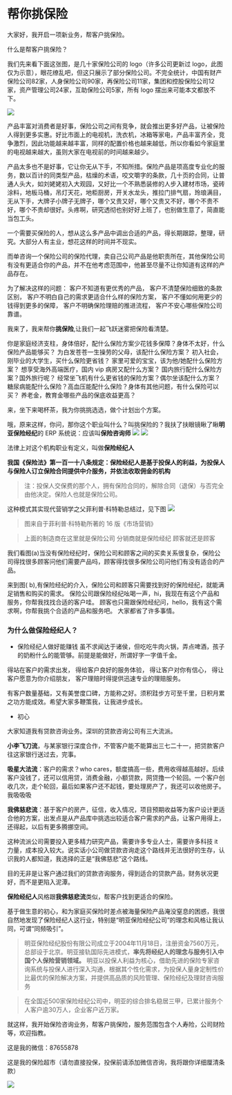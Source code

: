 # 帮你挑保险

大家好，我开启一项新业务，帮客户挑保险。

什么是帮客户挑保险？

我们先来看下面这张图，是几十家保险公司的 logo（许多公司更新过 logo，此图仅为示意），眼花缭乱吧，但这只展示了部分保险公司。不完全统计，中国有财产保险公司82家，人身保险公司90家，再保险公司11家，集团和控股保险公司12家，资产管理公司24家，互助保险公司5家，所有 logo 摆出来可能本文都放不下。


![](https://wx1.sinaimg.cn/mw1024/627dcbbdgy1gbpzpnnziej20s80jc1kx.jpg)

产品丰富对消费者是好事，保险公司之间有竞争，就会推出更多好产品，让被保险人得到更多实惠。好比市面上的电视机，洗衣机，冰箱等家电，产品丰富齐全，竞争激烈，因此功能越来越丰富，同样的配置价格也越来越低，所以你看如今家庭里的电视越来越大，虽则大家在电视前的时间越来越少。

产品太多也不是好事，它让你无从下手，不知所措。保险产品是项高度专业化的服务，数以百计的同类型产品，枯燥的术语，咬文嚼字的条款，几十页的合同，让普通人头大，如刘姥姥初入大观园，又好比一个不熟悉装修的人步入建材市场，瓷砖涂料，地板马桶，吊灯天花，地柜厨房，开关水龙头，推拉门排气扇，玲琅满目，无从下手，大牌子小牌子无牌子，哪个又贵又好，哪个又贵又不好，哪个不贵不好，哪个不贵却很好。头疼啊，研究透彻也别好好上班了，也别做生意了，简直能当包工头。

一个需要买保险的人，想从这么多产品中调出合适的产品，得长期跟踪，整理，研究。大部分人有主业，想花这样的时间并不现实。

而单咨询一个保险公司的保险代理，卖自己公司产品是他职责所在，其他保险公司有没有更适合你的产品，并不在他考虑范围中，他甚至尽量不让你知道有这样的产品存在。

为了解决这样的问题：
客户不知道有更优秀的产品，
客户不清楚保险细致的条款区别，
客户不明白自己的需求更适合什么样的保险方案，
客户不懂如何用更少的钱得到更多的保障，
客户不明确保险理赔的推进流程，
客户不安心哪些保险公司靠谱。

我来了，我来帮你**挑保险**,让我们一起飞跃迷雾把保险看清楚。

你是家庭经济支柱，身体倍好，配什么保险方案少花钱多保障？身体不太好，什么保险产品能够买？
为白发苍苍一生操劳的父母，该配什么保险方案？
初入社会，刚毕业的大学生，买什么保险更省钱？
家里可爱的宝宝，该为他/她配什么保险方案？
想享受海外高端医疗，国内 vip 病房又配什么方案？
国内旅行配什么保险方案？国外旅行呢？
经常坐飞机有什么更省钱的保险方案？偶尔坐该配什么方案？
糖尿病能配什么保险？高血压能配什么保险？身体有其他问题，有什么保险可以买？
养老金，教育金哪些产品的保底收益更高？

来，坐下来喝杯茶，我为你挑挑选选，做个计划出个方案。

哦，原来这样，你问，那你这个职业叫什么？叫挑保险的？我扶了扶眼镜瞅了瞅**明亚保险经纪**的 ERP 系统说：应该叫**保险咨询师**
![](https://wx3.sinaimg.cn/mw1024/627dcbbdgy1gbq05l1hp2j20sc042jx2.jpg)
![](https://wx3.sinaimg.cn/mw1024/627dcbbdgy1gbq0cjvn75j228s0ro0yq.jpg)

法律上对这个机构职业有定义，叫做**保险经纪人**

**我国《保险法》第一百一十八条规定：保险经纪人是基于投保人的利益，为投保人与保险人订立保险合同提供中介服务，并依法收取佣金的机构**

>注：投保人交保费的那个人，拥有保险合同的，解除合同（退保）与否完全由他决定。保险人也就是保险公司。


这种模式其实‎现代营销学之父菲利普·科特勒总结过，见下图
![](https://wx2.sinaimg.cn/mw1024/627dcbbdgy1gbq06z3vdnj20so0c2e5g.jpg)

>图来自于菲利普·科特勒所著的 16 版《市场营销》


>上面的制造商在这里就是保险公司
>分销商就是保险经纪
>顾客就还是顾客

我们看图(a)当没有保险经纪时，保险公司和顾客之间的买卖关系很复杂，保险公司得找很多顾客问他们需要产品吗，顾客得找很多保险公司问他们有没有适合的产品。

来到图( b),有保险经纪的介入，保险公司和顾客只需要找到好的保险经纪，就能满足销售和购买的需求。
保险公司跟保险经纪吆喝一声，hi，我现在有这个产品和服务，你帮我找找合适的客户哇。
顾客也只需跟保险经纪问，hello，我有这个需求啊，你帮我挑个合适的产品和服务吧。
大家都省了许多事情。


### 为什么做保险经纪人？

- 保险经纪人做好能赚钱
虽不求闻达于诸侯，但吃吃牛肉火锅，弄点啤酒，孩子的奶粉什么的能管够。前提是能做好，所谓好字一字值千金。

得站在客户的需求出发，
得给客户良好的服务体验，
得让客户对你有信心，
得让客户愿意为你介绍朋友，
客户理赔时得提供迅速专业的理赔服务。

有客户数量基础，又有美誉度口碑，方能称之好。须积跬步方可至千里，日积月累之功方能成效。希望大家多鞭策我，让我进步成长。

- 初心

大家知道我有贷款咨询业务。深圳的贷款咨询公司有三大流派。

**小李飞刀流**，与某家银行深度合作，不管客户能不能算出三七二十一，把贷款客户往这家银行送过去，完事。

**吸星大法流**：客户的需求？who cares，额度搞高一些，费用收得越高越好。后续客户没钱了，还可以信用贷，消费金融，小额贷款，网贷撸一个轮回。一个客户创收几次，走个轮回，最后如果客户还不起钱，要处理房产了，我还可以收他房子。我吸吸吸

**我佛慈悲流**：基于客户的房产，征信，收入情况，项目预期收益等为客户设计更适合他的方案，出发点是从产品库中挑选出较适合客户需求的产品，让客户用得上，还得起，以后有更多腾挪空间。

这种流派公司需要投入更多精力研究产品，需要许多专业人士，需要许多科技 it 力量，成本投入较大。说实话小公司做贷款咨询走这个路线并无法很好的生存，认识我的人都知道，我选择的正是“我佛慈悲”这个路线。

目的无非是让客户通过我们的贷款咨询服务，得到适合的贷款产品，财务状况更好，而不是更陷入泥潭。

**保险经纪人**风格跟**我佛慈悲流**类似，帮客户找到更适合的保险。

基于做生意的初心，和为家庭买保险时差点被海量保险产品淹没窒息的困惑，我很自然地发现了保险经纪人这行业，特别是“明亚保险经纪公司”的理念和风格让我认同，可谓“同频吸引”。

>明亚保险经纪股份有限公司成立于2004年11月18日，注册资金7560万元，总部设于北京。明亚接轨国际先进模式，**率先将经纪人的理念与服务引入中国个人保险营销领域。**
>  明亚以投保人利益为核心，借助先进的保险专家咨询系统与投保人进行深入沟通，根据其个性化需求，为投保人量身定制性价比最优的保险解决方案，并提供高品质的风险管理、保险经纪及理财咨询服务

>在全国近500家保险经纪公司中，明亚的综合排名稳居三甲，已累计服务个人客户逾30万人，企业客户近万家。


就这样，我开始保险咨询业务，帮客户挑保险，服务范围包含个人寿险，公司财险等，欢迎指教。

这是我的微信：87655878


这是我的保险超市（请勿直接投保，投保前请添加微信咨询，我将跟你详细厘清条款）


![](https://wx4.sinaimg.cn/mw1024/627dcbbdgy1gbq0gwz9npj208y08ytat.jpg)
